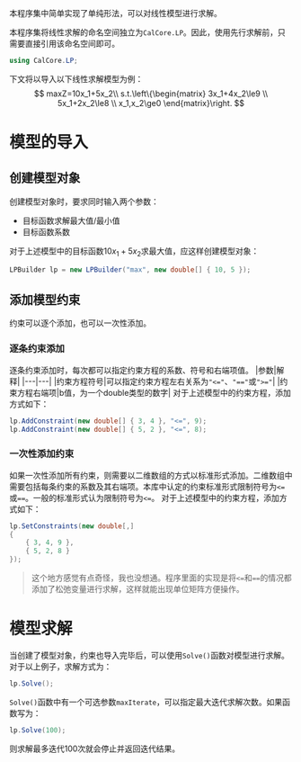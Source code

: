 本程序集中简单实现了单纯形法，可以对线性模型进行求解。

本程序集将线性求解的命名空间独立为`CalCore.LP`。因此，使用先行求解前，只需要直接引用该命名空间即可。
```C#
using CalCore.LP;
```

下文将以导入以下线性求解模型为例：
$$
maxZ=10x_1+5x_2\\
s.t.\left\{\begin{matrix} 
  3x_1+4x_2\le9 \\  
  5x_1+2x_2\le8 \\
  x_1,x_2\ge0
\end{matrix}\right. 
$$

# 模型的导入
## 创建模型对象
创建模型对象时，要求同时输入两个参数：
* 目标函数求解最大值/最小值
* 目标函数系数

对于上述模型中的目标函数$10x_1+5x_2$求最大值，应这样创建模型对象：
```C#
LPBuilder lp = new LPBuilder("max", new double[] { 10, 5 });
```

## 添加模型约束
约束可以逐个添加，也可以一次性添加。
### 逐条约束添加
逐条约束添加时，每次都可以指定约束方程的系数、符号和右端项值。
|参数|解释|
|---|---|
|约束方程符号|可以指定约束方程左右关系为`"<="`、`"=="`或`">="`|
|约束方程右端项|b值，为一个double类型的数字|
对于上述模型中的约束方程，添加方式如下：
```C#
lp.AddConstraint(new double[] { 3, 4 }, "<=", 9);
lp.AddConstraint(new double[] { 5, 2 }, "<=", 8);
```
### 一次性添加约束
如果一次性添加所有约束，则需要以二维数组的方式以标准形式添加。二维数组中需要包括每条约束的系数及其右端项。本库中认定的约束标准形式限制符号为`<=`或`==`。一般的标准形式认为限制符号为`<=`。
对于上述模型中的约束方程，添加方式如下：
```C#
lp.SetConstraints(new double[,]
{
    { 3, 4, 9 },
    { 5, 2, 8 }
});
```
> 这个地方感觉有点奇怪，我也没想通。程序里面的实现是将`<=`和`==`的情况都添加了松弛变量进行求解，这样就能出现单位矩阵方便操作。

# 模型求解
当创建了模型对象，约束也导入完毕后，可以使用`Solve()`函数对模型进行求解。
对于以上例子，求解方式为：
```C#
lp.Solve();
```
`Solve()`函数中有一个可选参数`maxIterate`，可以指定最大迭代求解次数。如果函数写为：
```C#
lp.Solve(100);
```
则求解最多迭代100次就会停止并返回迭代结果。